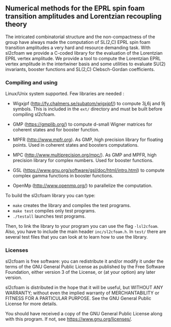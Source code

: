 ## Numerical methods for the EPRL spin foam transition amplitudes and Lorentzian recoupling theory

The intricated combinatorial structure and the non-compactness of the group have always made the computation of SL(2,C) EPRL spin foam transition amplitudes a very hard and resource demanding task. With sl2cfoam we provide a C-coded library for the evaluation of the Lorentzian EPRL vertex amplitude.
We provide a tool to compute the Lorentzian EPRL vertex amplitude in the intertwiner basis and some utilities to evaluate SU(2) invariants, booster functions and SL(2,C) Clebsch-Gordan coefficients.

### Compiling and using

Linux/Unix system supported. Few libraries are needed :

* Wigxjpf (http://fy.chalmers.se/subatom/wigxjpf/) to compute 3j,6j and 9j symbols. This is included in the `ext/` directory and must be built before compiling sl2cfoam.

* GMP (https://gmplib.org/) to compute d-small Wigner matrices for coherent states and for booster function.

* MPFR (http://www.mpfr.org). As GMP, high precision library for floating points. Used in coherent states and boosters computations.

* MPC (http://www.multiprecision.org/mpc/). As GMP and MPFR, high precision library for complex numbers. Used for booster functions.

* GSL (https://www.gnu.org/software/gsl/doc/html/intro.html) to compute complex gamma functions in booster functions.

* OpenMp (http://www.openmp.org/) to parallelize the computation.

To build the sl2cfoam library you can type:

* `make` creates the library and compiles the test programs.
* `make test` compiles only test programs.
* `./testall` launches test programs.

Then, to link the library to your program you can use the flag `-lsl2cfoam`. Also, you have to include the main header `inc/sl2cfoam.h`.
In `test/` there are several test files that you can look at to learn how to use the library. 

### Licenses

sl2cfoam is free software: you can redistribute it and/or modify
it under the terms of the GNU General Public License as published by
the Free Software Foundation, either version 3 of the License, or
(at your option) any later version.

sl2cfoam is distributed in the hope that it will be useful,
but WITHOUT ANY WARRANTY; without even the implied warranty of
MERCHANTABILITY or FITNESS FOR A PARTICULAR PURPOSE.  See the
GNU General Public License for more details.

You should have received a copy of the GNU General Public License
along with this program.  If not, see <https://www.gnu.org/licenses/>.
